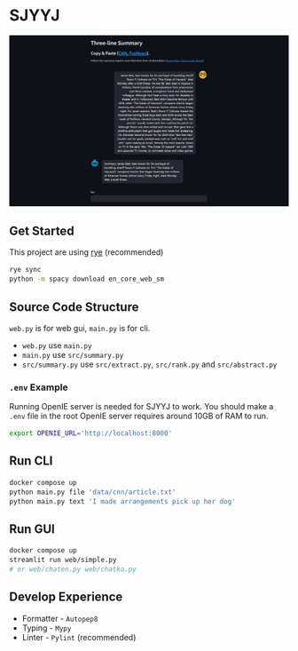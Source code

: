 # SJYYJ

![img](img/en.png)

## Get Started

This project are using [rye](https://mitsuhiko.github.io/rye/) (recommended)

```zsh
rye sync
python -m spacy download en_core_web_sm
```

## Source Code Structure

`web.py` is for web gui, `main.py` is for cli.

- `web.py` use `main.py`
- `main.py` use `src/summary.py`
- `src/summary.py` use `src/extract.py`, `src/rank.py` and `src/abstract.py`

### `.env` Example

Running OpenIE server is needed for SJYYJ to work. You should make a `.env` file in the root
OpenIE server requires around 10GB of RAM to run.

```zsh
export OPENIE_URL='http://localhost:8000'
```

## Run CLI

```bash
docker compose up
python main.py file 'data/cnn/article.txt'
python main.py text 'I made arrangements pick up her dog'
```

## Run GUI

```bash
docker compose up
streamlit run web/simple.py
# or web/chaten.py web/chatko.py
```

## Develop Experience

- Formatter - `Autopep8`
- Typing - `Mypy`
- Linter - `Pylint` (recommended)
